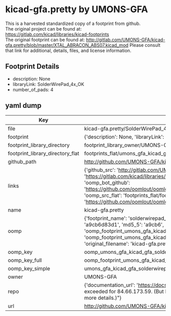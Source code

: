# kicad-gfa.pretty by UMONS-GFA  
This is a harvested standardized copy of a footprint from github.  
The original project can be found at:  
https://gitlab.com/kicad/libraries/kicad-footprints  
The original footprint can be found at:
http://gitlab.com/UMONS-GFA/kicad-gfa.pretty/blob/master/XTAL_ABRACON_ABS07.kicad_mod
Please consult that link for additional, details, files, and license information.  
## Footprint Details
* description: None  
* libraryLink: SolderWirePad_4x_OK  
* number_of_pads: 4  
## yaml dump  
| Key | Value |  
| --- | --- |  
| file | kicad-gfa.pretty/SolderWirePad_4x_OK.kicad_mod |  
| footprint | {'description': None, 'libraryLink': 'SolderWirePad_4x_OK', 'number_of_pads': 4} |  
| footprint_library_directory | footprint_library_owner/UMONS-GFA_kicad-gfa.pretty |  
| footprint_library_directory_flat | footprints_flat/umons_gfa_kicad_gfa_solderwirepad_4x_ok/working |  
| github_path | http://github.com/UMONS-GFA/kicad-gfa.pretty/blob/master/SolderWirePad_4x_OK.kicad_mod |  
| links | {'github_src': 'http://gitlab.com/UMONS-GFA/kicad-gfa.pretty/blob/master/XTAL_ABRACON_ABS07.kicad_mod', 'github_src_repo': 'https://gitlab.com/kicad/libraries/kicad-footprints', 'oomp_bot': 'footprints/umons_gfa_kicad_gfa_solderwirepad_4x_ok/working', 'oomp_bot_github': 'https://github.com/oomlout/oomlout_oomp_footprint_bot/tree/main/footprints/umons_gfa_kicad_gfa_solderwirepad_4x_ok/working', 'oomp_src_flat': 'footprints_flat/footprints_flat/umons_gfa_kicad_gfa_solderwirepad_4x_ok/working', 'oomp_src_flat_github': 'https://github.com/oomlout/oomlout_oomp_footprint_src/tree/main/footprints_flat/umons_gfa_kicad_gfa_solderwirepad_4x_ok/working'} |  
| name | kicad-gfa.pretty |  
| oomp | {'footprint_name': 'solderwirepad_4x_ok', 'library_name': 'kicad_gfa', 'md5': 'a9cb6d83d1563409b03209f38f0de87a', 'md5_10': 'a9cb6d83d1', 'md5_5': 'a9cb6', 'md5_6': 'a9cb6d', 'oomp_key': 'oomp_umons_gfa_kicad_gfa_solderwirepad_4x_ok', 'oomp_key_extra': 'oomp_footprint_umons_gfa_kicad_gfa_solderwirepad_4x_ok', 'oomp_key_full': 'oomp_footprint_umons_gfa_kicad_gfa_solderwirepad_4x_ok_a9cb6d', 'oomp_key_simple': 'umons_gfa_kicad_gfa_solderwirepad_4x_ok', 'original_filename': 'kicad-gfa.pretty/SolderWirePad_4x_OK.kicad_mod', 'owner_name': 'umons_gfa'} |  
| oomp_key | oomp_umons_gfa_kicad_gfa_solderwirepad_4x_ok |  
| oomp_key_full | oomp_footprint_umons_gfa_kicad_gfa_solderwirepad_4x_ok |  
| oomp_key_simple | umons_gfa_kicad_gfa_solderwirepad_4x_ok |  
| owner | UMONS-GFA |  
| repo | {'documentation_url': 'https://docs.github.com/rest/overview/resources-in-the-rest-api#rate-limiting', 'message': "API rate limit exceeded for 84.66.173.59. (But here's the good news: Authenticated requests get a higher rate limit. Check out the documentation for more details.)"} |  
| url | http://github.com/UMONS-GFA/kicad-gfa.pretty |  

